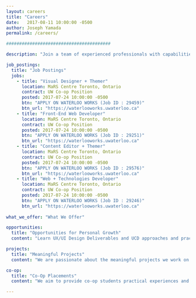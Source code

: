```yaml
---
layout: careers
title: "Careers"
date:   2017-08-11 10:00:00 -0500
author: Joseph Yamada
permalink: /careers/

########################################

description: "Join a team of experienced professionals with capabilities that range from UX design, bioinformatics training, international research, online engagement, and application development of online tools for large cancer-related topics and data sets."

job_postings:
  title: "Job Postings"
  jobs:
    - title: "Visual Designer + Themer" 
      location: MaRS Centre Toronto, Ontario
      contract: UW Co-op Position
      posted: 2017-07-24 10:00:00 -0500
      btn: "APPLY ON WATERLOO WORKS (Job ID : 29459)"
      btn_url: "https://waterlooworks.uwaterloo.ca"
    - title: "Front-End Web Developer" 
      location: MaRS Centre Toronto, Ontario
      contract: UW Co-op Position
      posted: 2017-07-24 10:00:00 -0500
      btn: "APPLY ON WATERLOO WORKS (Job ID : 29251)"
      btn_url: "https://waterlooworks.uwaterloo.ca"
    - title: "Content Editor + Themer" 
      location: MaRS Centre Toronto, Ontario
      contract: UW Co-op Position
      posted: 2017-07-24 10:00:00 -0500
      btn: "APPLY ON WATERLOO WORKS (Job ID : 29576)"
      btn_url: "https://waterlooworks.uwaterloo.ca"
    - title: "Web + Technologies Developer" 
      location: MaRS Centre Toronto, Ontario
      contract: UW Co-op Position
      posted: 2017-07-24 10:00:00 -0500
      btn: "APPLY ON WATERLOO WORKS (Job ID : 29246)"
      btn_url: "https://waterlooworks.uwaterloo.ca"
      
what_we_offer: "What We Offer"

opportunities:
  title: "Opportunities for Personal Growth"
  content: "Learn UX/UI Design Deliverables and UCD approaches and practices.  Learn MERN+J (Mongo, Express, ReactJS/Redux, NodeJS/Koa/ExpressJS, Static - Jekyll), LAMP+D (Linux,Apache, MySQL, PHP, CMS - Drupal); Invision, Slack, Jira, Confluence, GitHub, Docker, Apache Solr."

projects:
  title: "Meaningful Projects"
  content: "We are passionate about the meaningful projects we work on that empower the cancer research community with high-quality tools and websites that engage their target users. An estimated 1 in 2 Canadians will develop cancer in their lifetime, and about 1 in 4 Canadians will die of cancer. We use technologies to assist in understanding the disease that affects us all. "

co-op:
  title: "Co-Op Placements"
  content: "We aim to provide co-op students practical experiences and practices that enable them to become quickly knowledge and useful, delivering real solutions and deliverables that are valued and used within a web-based software engineering approach to deliver quaility UX software results.  We seek students who perform responsibly and effectively with mentorship and team resources to support learning and growth. "

---
```

